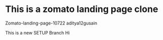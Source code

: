 # This is a zomato landing page clone

Zomato-landing-page-10722
aditya12gusain

This is a new SETUP Branch
Hi

